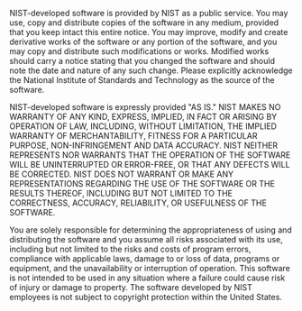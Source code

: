 NIST-developed software is provided by NIST as a public service. You may use, copy
and distribute copies of the software in any medium, provided that you keep intact this
entire notice. You may improve, modify and create derivative works of the software or
any portion of the software, and you may copy and distribute such modifications or
works. Modified works should carry a notice stating that you changed the software
and should note the date and nature of any such change. Please explicitly
acknowledge the National Institute of Standards and Technology as the source of the
software.

NIST-developed software is expressly provided "AS IS." NIST MAKES NO
WARRANTY OF ANY KIND, EXPRESS, IMPLIED, IN FACT OR ARISING BY
OPERATION OF LAW, INCLUDING, WITHOUT LIMITATION, THE IMPLIED
WARRANTY OF MERCHANTABILITY, FITNESS FOR A PARTICULAR PURPOSE,
NON-INFRINGEMENT AND DATA ACCURACY. NIST NEITHER REPRESENTS
NOR WARRANTS THAT THE OPERATION OF THE SOFTWARE WILL BE
UNINTERRUPTED OR ERROR-FREE, OR THAT ANY DEFECTS WILL BE
CORRECTED. NIST DOES NOT WARRANT OR MAKE ANY REPRESENTATIONS
REGARDING THE USE OF THE SOFTWARE OR THE RESULTS THEREOF,
INCLUDING BUT NOT LIMITED TO THE CORRECTNESS, ACCURACY,
RELIABILITY, OR USEFULNESS OF THE SOFTWARE.

You are solely responsible for determining the appropriateness of using
and distributing the software and you assume all risks associated with its use, including
but not limited to the risks and costs of program errors, compliance with applicable
laws, damage to or loss of data, programs or equipment, and the unavailability or
interruption of operation. This software is not intended to be used in any situation
where a failure could cause risk of injury or damage to property. The software
developed by NIST employees is not subject to copyright protection within the United
States.

